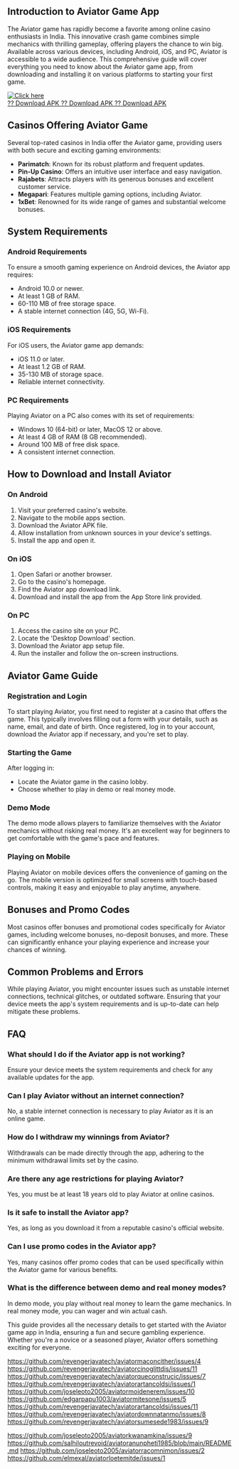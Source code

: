 ## Introduction to Aviator Game App

The Aviator game has rapidly become a favorite among online casino
enthusiasts in India. This innovative crash game combines simple
mechanics with thrilling gameplay, offering players the chance to win
big. Available across various devices, including Android, iOS, and PC,
Aviator is accessible to a wide audience. This comprehensive guide will
cover everything you need to know about the Aviator game app, from
downloading and installing it on various platforms to starting your
first game.

[![Click
here](https://readscoops.com/wp-content/uploads/2023/03/Readscoop-aviator-1-1.jpg)](https://click.traffprogo7.com/RycHEFxU?landing=54)\
[?? Download APK ?? Download APK ?? Download
APK](https://click.traffprogo7.com/RycHEFxU?landing=54)

## Casinos Offering Aviator Game

Several top-rated casinos in India offer the Aviator game, providing
users with both secure and exciting gaming environments:

-   **Parimatch**: Known for its robust platform and frequent updates.
-   **Pin-Up Casino**: Offers an intuitive user interface and easy
    navigation.
-   **Rajabets**: Attracts players with its generous bonuses and
    excellent customer service.
-   **Megapari**: Features multiple gaming options, including Aviator.
-   **1xBet**: Renowned for its wide range of games and substantial
    welcome bonuses.

## System Requirements

### Android Requirements

To ensure a smooth gaming experience on Android devices, the Aviator app
requires:

-   Android 10.0 or newer.
-   At least 1 GB of RAM.
-   60-110 MB of free storage space.
-   A stable internet connection (4G, 5G, Wi-Fi).

### iOS Requirements

For iOS users, the Aviator game app demands:

-   iOS 11.0 or later.
-   At least 1.2 GB of RAM.
-   35-130 MB of storage space.
-   Reliable internet connectivity.

### PC Requirements

Playing Aviator on a PC also comes with its set of requirements:

-   Windows 10 (64-bit) or later, MacOS 12 or above.
-   At least 4 GB of RAM (8 GB recommended).
-   Around 100 MB of free disk space.
-   A consistent internet connection.

## How to Download and Install Aviator

### On Android

1.  Visit your preferred casino's website.
2.  Navigate to the mobile apps section.
3.  Download the Aviator APK file.
4.  Allow installation from unknown sources in your device's settings.
5.  Install the app and open it.

### On iOS

1.  Open Safari or another browser.
2.  Go to the casino's homepage.
3.  Find the Aviator app download link.
4.  Download and install the app from the App Store link provided.

### On PC

1.  Access the casino site on your PC.
2.  Locate the 'Desktop Download' section.
3.  Download the Aviator app setup file.
4.  Run the installer and follow the on-screen instructions.

## Aviator Game Guide

### Registration and Login

To start playing Aviator, you first need to register at a casino that
offers the game. This typically involves filling out a form with your
details, such as name, email, and date of birth. Once registered, log in
to your account, download the Aviator app if necessary, and you're set
to play.

### Starting the Game

After logging in:

-   Locate the Aviator game in the casino lobby.
-   Choose whether to play in demo or real money mode.

### Demo Mode

The demo mode allows players to familiarize themselves with the Aviator
mechanics without risking real money. It's an excellent way for
beginners to get comfortable with the game\'s pace and features.

### Playing on Mobile

Playing Aviator on mobile devices offers the convenience of gaming on
the go. The mobile version is optimized for small screens with
touch-based controls, making it easy and enjoyable to play anytime,
anywhere.

## Bonuses and Promo Codes

Most casinos offer bonuses and promotional codes specifically for
Aviator games, including welcome bonuses, no-deposit bonuses, and more.
These can significantly enhance your playing experience and increase
your chances of winning.

## Common Problems and Errors

While playing Aviator, you might encounter issues such as unstable
internet connections, technical glitches, or outdated software. Ensuring
that your device meets the app's system requirements and is up-to-date
can help mitigate these problems.

## FAQ

### What should I do if the Aviator app is not working?

Ensure your device meets the system requirements and check for any
available updates for the app.

### Can I play Aviator without an internet connection?

No, a stable internet connection is necessary to play Aviator as it is
an online game.

### How do I withdraw my winnings from Aviator?

Withdrawals can be made directly through the app, adhering to the
minimum withdrawal limits set by the casino.

### Are there any age restrictions for playing Aviator?

Yes, you must be at least 18 years old to play Aviator at online
casinos.

### Is it safe to install the Aviator app?

Yes, as long as you download it from a reputable casino's official
website.

### Can I use promo codes in the Aviator app?

Yes, many casinos offer promo codes that can be used specifically within
the Aviator game for various benefits.

### What is the difference between demo and real money modes?

In demo mode, you play without real money to learn the game mechanics.
In real money mode, you can wager and win actual cash.

This guide provides all the necessary details to get started with the
Aviator game app in India, ensuring a fun and secure gambling
experience. Whether you're a novice or a seasoned player, Aviator offers
something exciting for everyone.

https://github.com/revengerjavatech/aviatormaconcither/issues/4
https://github.com/revengerjavatech/aviatorcinoglittdis/issues/11
https://github.com/revengerjavatech/aviatorqueconstrucic/issues/7
https://github.com/revengerjavatech/aviatorartancoldsi/issues/1
https://github.com/joseleoto2005/aviatormoidenerem/issues/10
https://github.com/edgarpapu1003/aviatormitesone/issues/5
https://github.com/revengerjavatech/aviatorartancoldsi/issues/11
https://github.com/revengerjavatech/aviatordownnatanmo/issues/8
https://github.com/revengerjavatech/aviatorsumesede1983/issues/9


https://github.com/joseleoto2005/aviatorkwanamkina/issues/9
https://github.com/salhiloutrevoid/aviatoranunpheti1985/blob/main/README.md
https://github.com/joseleoto2005/aviatorracomnimon/issues/2
https://github.com/elmexal/aviatorloetemitde/issues/1
